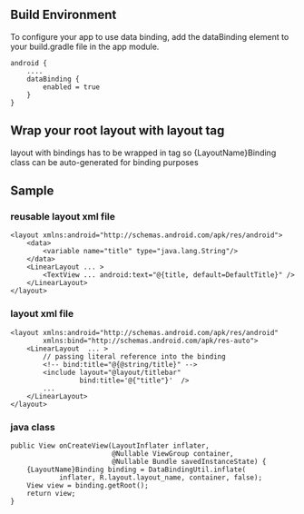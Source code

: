 ## Build Environment

To configure your app to use data binding, add the dataBinding element to your build.gradle file in the app module.

```
android {
    ....
    dataBinding {
        enabled = true
    }
}
```

## Wrap your root layout with layout tag

layout with bindings has to be wrapped in <layout> tag so {LayoutName}Binding class can be auto-generated for binding purposes

## Sample

### reusable layout xml file
```
<layout xmlns:android="http://schemas.android.com/apk/res/android">
    <data>
        <variable name="title" type="java.lang.String"/>
    </data>
    <LinearLayout ... >
        <TextView ... android:text="@{title, default=DefaultTitle}" />
    </LinearLayout>
</layout>
```

### layout xml file
```
<layout xmlns:android="http://schemas.android.com/apk/res/android"
        xmlns:bind="http://schemas.android.com/apk/res-auto">
    <LinearLayout  ... >
        // passing literal reference into the binding
        <!-- bind:title="@{@string/title}" -->
        <include layout="@layout/titlebar"
                 bind:title='@{"title"}'  />
        ...
    </LinearLayout>
</layout>
```
### java class
```
public View onCreateView(LayoutInflater inflater,
                         @Nullable ViewGroup container,
                         @Nullable Bundle savedInstanceState) {
    {LayoutName}Binding binding = DataBindingUtil.inflate(
            inflater, R.layout.layout_name, container, false);
    View view = binding.getRoot();
    return view;
}
```
